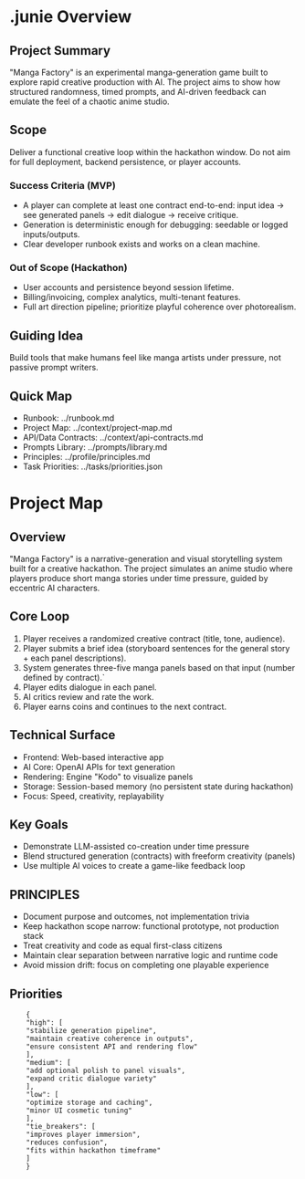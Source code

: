 # .junie Overview

## Project Summary
"Manga Factory" is an experimental manga-generation game built to explore rapid creative production with AI.
The project aims to show how structured randomness, timed prompts, and AI-driven feedback can emulate the feel of a chaotic anime studio.

## Scope
Deliver a functional creative loop within the hackathon window.
Do not aim for full deployment, backend persistence, or player accounts.

### Success Criteria (MVP)
- A player can complete at least one contract end-to-end: input idea → see generated panels → edit dialogue → receive critique.
- Generation is deterministic enough for debugging: seedable or logged inputs/outputs.
- Clear developer runbook exists and works on a clean machine.

### Out of Scope (Hackathon)
- User accounts and persistence beyond session lifetime.
- Billing/invoicing, complex analytics, multi-tenant features.
- Full art direction pipeline; prioritize playful coherence over photorealism.

## Guiding Idea
Build tools that make humans feel like manga artists under pressure, not passive prompt writers.

## Quick Map
- Runbook: ../runbook.md
- Project Map: ../context/project-map.md
- API/Data Contracts: ../context/api-contracts.md
- Prompts Library: ../prompts/library.md
- Principles: ../profile/principles.md
- Task Priorities: ../tasks/priorities.json


# Project Map

## Overview
"Manga Factory" is a narrative-generation and visual storytelling system built for a creative hackathon.
The project simulates an anime studio where players produce short manga stories under time pressure, guided by eccentric AI characters.

## Core Loop
1. Player receives a randomized creative contract (title, tone, audience).
2. Player submits a brief idea (storyboard sentences for the general story + each panel descriptions).
3. System generates three-five manga panels based on that input (number defined by contract).`
4. Player edits dialogue in each panel.
5. AI critics review and rate the work.
6. Player earns coins and continues to the next contract.

## Technical Surface
- Frontend: Web-based interactive app
- AI Core: OpenAI APIs for text generation
- Rendering: Engine "Kodo" to visualize panels
- Storage: Session-based memory (no persistent state during hackathon)
- Focus: Speed, creativity, replayability

## Key Goals
- Demonstrate LLM-assisted co-creation under time pressure
- Blend structured generation (contracts) with freeform creativity (panels)
- Use multiple AI voices to create a game-like feedback loop

## PRINCIPLES
- Document purpose and outcomes, not implementation trivia
- Keep hackathon scope narrow: functional prototype, not production stack
- Treat creativity and code as equal first-class citizens
- Maintain clear separation between narrative logic and runtime code
- Avoid mission drift: focus on completing one playable experience

## Priorities
```
    {
    "high": [
    "stabilize generation pipeline",
    "maintain creative coherence in outputs",
    "ensure consistent API and rendering flow"
    ],
    "medium": [
    "add optional polish to panel visuals",
    "expand critic dialogue variety"
    ],
    "low": [
    "optimize storage and caching",
    "minor UI cosmetic tuning"
    ],
    "tie_breakers": [
    "improves player immersion",
    "reduces confusion",
    "fits within hackathon timeframe"
    ]
    }
```